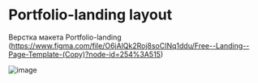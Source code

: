 # Portfolio-landing layout
Верстка макета Portfolio-landing (https://www.figma.com/file/O6jAlQk2Roj8soCINq1ddu/Free--Landing--Page-Template-(Copy)?node-id=254%3A515)

![image](https://user-images.githubusercontent.com/79102708/195981650-e65ce886-ce9f-4729-8c4e-ce8362d7c4df.png)
